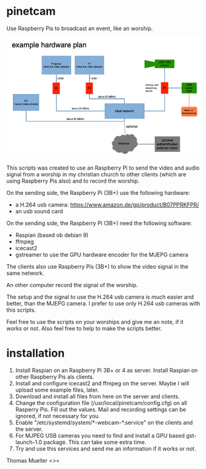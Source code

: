 # pinetcam
Use Raspberry Pis to broadcast an event, like an worship.

![example hardware plan](/usr/local/pinetcam/example_files/Example_hardware_plan_PiNetCam.png)

This scripts was created to use an Raspberry Pi to send the video and audio signal from a 
worship in my christian church to other clients (which are using Raspberry Pis also) and to record the worship.

On the sending side, the Raspberry Pi (3B+) use the following hardware:
  - a H.264 usb camera: https://www.amazon.de/gp/product/B07PPRKFPR/
  - an usb sound card

On the sending side, the Raspberry Pi (3B+) need the following software:
  - Raspian (based ob debian 9)
  - ffmpeg
  - icecast2
  - gstreamer to use the GPU hardware encoder for the MJEPG camera

The clients also use Raspberry Pis (3B+) to show the video signal in the same network.

An other computer record the signal of the worship.

The setup and the signal to use the H.264 usb camera is much easier and better, than the MJEPG camera.
I prefer to use only H.264 usb cameras with this scripts.

Feel free to use the scripts on your worships and give me an note, if it works or not.
Also feel free to help to make the scripts better.

# installation

1. Install Raspian on an Raspberry Pi 3B+ or 4 as server. Install Raspian on other Raspberry Pis als clients.
2. Install and configure icecast2 and ffmpeg on the server. Maybe I will upload some example files, later.
3. Download and install all files from here on the server and clients.
4. Change the configuration file (/usr/local/pinetcam/config.cfg) on all Rasperry Pis. Fill out the values. Mail and recording settings can be ignored, if not necessary for you.
5. Enable "/etc/systemd/system/\*-webcam-\*.service" on the clients and the server.
6. For MJPEG USB cameras you need to find and install a GPU based gst-launch-1.0 package. This can take some extra time.
7. Try and use this services and send me an information if it works or not.

Thomas Mueller <><
